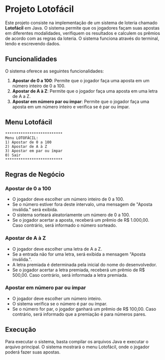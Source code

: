 # Projeto Lotofácil

Este projeto consiste na implementação de um sistema de loteria chamado **Lotofácil** em Java. O sistema permite que os jogadores façam suas apostas em diferentes modalidades, verifiquem os resultados e calculem os prêmios de acordo com as regras da loteria. O sistema funciona através do terminal, lendo e escrevendo dados.

## Funcionalidades

O sistema oferece as seguintes funcionalidades:

1. **Apostar de 0 a 100**: Permite que o jogador faça uma aposta em um número inteiro de 0 a 100.
2. **Apostar de A à Z**: Permite que o jogador faça uma aposta em uma letra de A a Z.
3. **Apostar em número par ou ímpar**: Permite que o jogador faça uma aposta em um número inteiro e verifica se é par ou ímpar.

## Menu Lotofácil

```
**************************
Menu LOTOFÁCIL:
1) Apostar de 0 a 100
2) Apostar de A à Z
3) Apostar em par ou ímpar
0) Sair
**************************
```

## Regras de Negócio

### Apostar de 0 a 100
- O jogador deve escolher um número inteiro de 0 a 100.
- Se o número estiver fora deste intervalo, uma mensagem de "Aposta inválida." será exibida.
- O sistema sorteará aleatoriamente um número de 0 a 100.
- Se o jogador acertar a aposta, receberá um prêmio de R$ 1.000,00. Caso contrário, será informado o número sorteado.

### Apostar de A à Z
- O jogador deve escolher uma letra de A a Z.
- Se a entrada não for uma letra, será exibida a mensagem "Aposta inválida.".
- A letra premiada é determinada pela inicial do nome do desenvolvedor.
- Se o jogador acertar a letra premiada, receberá um prêmio de R$ 500,00. Caso contrário, será informada a letra premiada.

### Apostar em número par ou ímpar
- O jogador deve escolher um número inteiro.
- O sistema verifica se o número é par ou ímpar.
- Se o número for par, o jogador ganhará um prêmio de R$ 100,00. Caso contrário, será informado que a premiação é para números pares.

## Execução

Para executar o sistema, basta compilar os arquivos Java e executar o arquivo principal. O sistema mostrará o menu Lotofácil, onde o jogador poderá fazer suas apostas.
